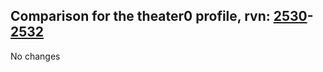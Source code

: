 ## Comparison for the theater0 profile, rvn: [2530](https://github.com/PRO100KatYT/FortniteProfileRevisions/tree/main/profiles/theater0/2530%20theater0.json)-[2532](https://github.com/PRO100KatYT/FortniteProfileRevisions/tree/main/profiles/theater0/2532%20theater0.json)

No changes

